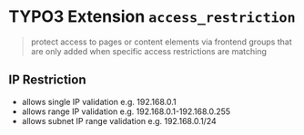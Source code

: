 # TYPO3 Extension ``access_restriction``

> protect access to pages or content elements via frontend groups that are only added when specific access restrictions are matching

## IP Restriction
- allows single IP validation e.g. 192.168.0.1
- allows range IP validation e.g. 192.168.0.1-192.168.0.255
- allows subnet IP range validation e.g. 192.168.0.1/24